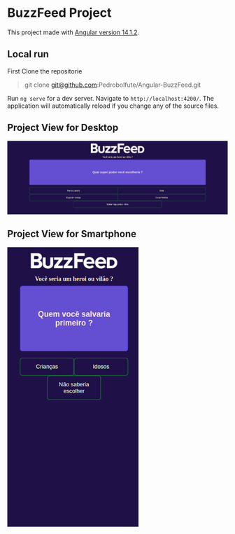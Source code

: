 # BuzzFeed Project

This project made with [Angular version 14.1.2](https://v14.angular.io/docs).

## Local run

First Clone the repositorie

> git clone git@github.com:Pedrobolfute/Angular-BuzzFeed.git

Run `ng serve` for a dev server. Navigate to `http://localhost:4200/`. The application will automatically reload if you change any of the source files.

## Project View for Desktop

![BuzzerFeed Desktop](./src/assets/img/buzzfeed.png)

## Project View for Smartphone

![BuzzerFeed Spartphone](./src/assets/img/buzzerfeedSmartphone.png)
